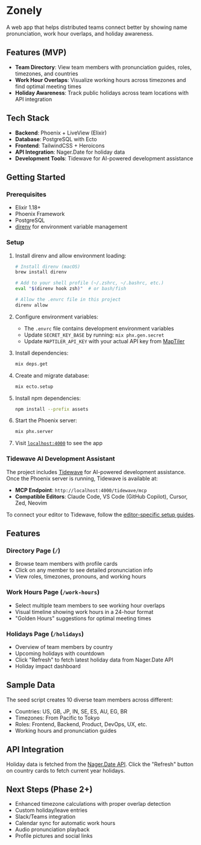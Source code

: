 # Zonely

A web app that helps distributed teams connect better by showing name pronunciation, work hour overlaps, and holiday awareness.

## Features (MVP)

- **Team Directory**: View team members with pronunciation guides, roles, timezones, and countries
- **Work Hour Overlaps**: Visualize working hours across timezones and find optimal meeting times
- **Holiday Awareness**: Track public holidays across team locations with API integration

## Tech Stack

- **Backend**: Phoenix + LiveView (Elixir)
- **Database**: PostgreSQL with Ecto
- **Frontend**: TailwindCSS + Heroicons
- **API Integration**: Nager.Date for holiday data
- **Development Tools**: Tidewave for AI-powered development assistance

## Getting Started

### Prerequisites

- Elixir 1.18+
- Phoenix Framework
- PostgreSQL
- [direnv](https://direnv.net/) for environment variable management

### Setup

1. Install direnv and allow environment loading:
   ```bash
   # Install direnv (macOS)
   brew install direnv
   
   # Add to your shell profile (~/.zshrc, ~/.bashrc, etc.)
   eval "$(direnv hook zsh)"  # or bash/fish
   
   # Allow the .envrc file in this project
   direnv allow
   ```

2. Configure environment variables:
   - The `.envrc` file contains development environment variables
   - Update `SECRET_KEY_BASE` by running: `mix phx.gen.secret`
   - Update `MAPTILER_API_KEY` with your actual API key from [MapTiler](https://www.maptiler.com/)

3. Install dependencies:
   ```bash
   mix deps.get
   ```

4. Create and migrate database:
   ```bash
   mix ecto.setup
   ```

5. Install npm dependencies:
   ```bash
   npm install --prefix assets
   ```

6. Start the Phoenix server:
   ```bash
   mix phx.server
   ```

7. Visit [`localhost:4000`](http://localhost:4000) to see the app

### Tidewave AI Development Assistant

The project includes [Tidewave](https://github.com/tidewave-ai/tidewave_phoenix) for AI-powered development assistance. Once the Phoenix server is running, Tidewave is available at:

- **MCP Endpoint**: `http://localhost:4000/tidewave/mcp`
- **Compatible Editors**: Claude Code, VS Code (GitHub Copilot), Cursor, Zed, Neovim

To connect your editor to Tidewave, follow the [editor-specific setup guides](https://github.com/tidewave-ai/tidewave_phoenix/tree/main/pages/editors).

## Features

### Directory Page (`/`)
- Browse team members with profile cards
- Click on any member to see detailed pronunciation info
- View roles, timezones, pronouns, and working hours

### Work Hours Page (`/work-hours`)
- Select multiple team members to see working hour overlaps
- Visual timeline showing work hours in a 24-hour format
- "Golden Hours" suggestions for optimal meeting times

### Holidays Page (`/holidays`)
- Overview of team members by country
- Upcoming holidays with countdown
- Click "Refresh" to fetch latest holiday data from Nager.Date API
- Holiday impact dashboard

## Sample Data

The seed script creates 10 diverse team members across different:
- Countries: US, GB, JP, IN, SE, ES, AU, EG, BR
- Timezones: From Pacific to Tokyo
- Roles: Frontend, Backend, Product, DevOps, UX, etc.
- Working hours and pronunciation guides

## API Integration

Holiday data is fetched from the [Nager.Date API](https://date.nager.at/). Click the "Refresh" button on country cards to fetch current year holidays.

## Next Steps (Phase 2+)

- Enhanced timezone calculations with proper overlap detection
- Custom holiday/leave entries
- Slack/Teams integration
- Calendar sync for automatic work hours
- Audio pronunciation playback
- Profile pictures and social links